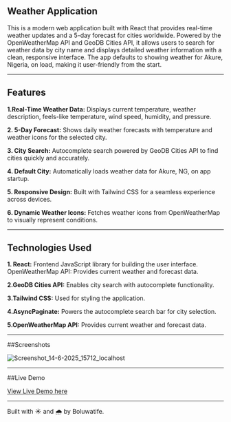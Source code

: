 ## Weather Application
This is a modern web application built with React that provides real-time weather updates and a 5-day forecast for cities worldwide. Powered by the OpenWeatherMap API and GeoDB Cities API, it allows users to search for weather data by city name and displays detailed weather information with a clean, responsive interface. The app defaults to showing weather for Akure, Nigeria, on load, making it user-friendly from the start.

----
## Features

**1.Real-Time Weather Data:** Displays current temperature, weather description, feels-like temperature, wind speed, humidity, and pressure.

**2. 5-Day Forecast:** Shows daily weather forecasts with temperature and weather icons for the selected city.

**3. City Search:** Autocomplete search powered by GeoDB Cities API to find cities quickly and accurately.

**4. Default City:** Automatically loads weather data for Akure, NG, on app startup.

**5. Responsive Design:** Built with Tailwind CSS for a seamless experience across devices.

**6. Dynamic Weather Icons:** Fetches weather icons from OpenWeatherMap to visually represent conditions.

------

## Technologies Used
**1. React:** Frontend JavaScript library for building the user interface.
OpenWeatherMap API: Provides current weather and forecast data.

**2.GeoDB Cities API:** Enables city search with autocomplete functionality.

**3.Tailwind CSS:** Used for styling the application.

**4.AsyncPaginate:** Powers the autocomplete search bar for city selection.

**5.OpenWeatherMap API:** Provides current weather and forecast data.

----


##Screenshots

![Screenshot_14-6-2025_15712_localhost](https://github.com/user-attachments/assets/48c286f0-855a-41ff-832c-1ddd8bea7f65)


----

##Live Demo

[View Live Demo here](https://weather-app-pi-one-76.vercel.app/)

-----

Built with ☀️ and 🌧️ by Boluwatife.
